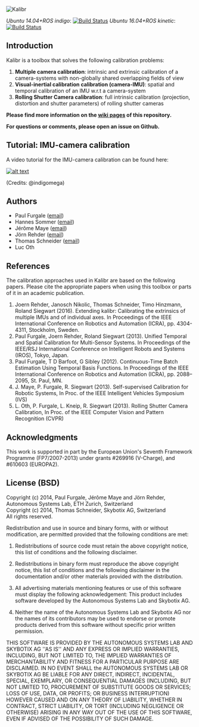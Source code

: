 ![Kalibr](https://raw.githubusercontent.com/wiki/ethz-asl/kalibr/images/kalibr_small.png)

*Ubuntu 14.04+ROS indigo*: [![Build Status](https://jenkins.asl.ethz.ch/buildStatus/icon?job=kalibr_weekly/label=ubuntu-trusty)](https://jenkins.asl.ethz.ch/job/kalibr_weekly/label=ubuntu-trusty/) *Ubuntu 16.04+ROS kinetic*: [![Build Status](https://jenkins.asl.ethz.ch/buildStatus/icon?job=kalibr_weekly/label=ubuntu-trusty)](https://jenkins.asl.ethz.ch/job/kalibr_weekly/label=ubuntu-xenial/)

## Introduction
Kalibr is a toolbox that solves the following calibration problems:

1. **Multiple camera calibration**: 
    intrinsic and extrinsic calibration of a camera-systems with non-globally shared overlapping fields of view
1. **Visual-inertial calibration calibration (camera-IMU)**:
    spatial and temporal calibration of an IMU w.r.t a camera-system
1. **Rolling Shutter Camera calibration**:
    full intrinsic calibration (projection, distortion and shutter parameters) of rolling shutter cameras


**Please find more information on the [wiki pages](https://github.com/ethz-asl/kalibr/wiki) of this repository.**

**For questions or comments, please open an issue on Github.**

## Tutorial: IMU-camera calibration
A video tutorial for the IMU-camera calibration can be found here:

[![alt text](https://user-images.githubusercontent.com/5337083/44033014-50208b8a-9f09-11e8-8e9a-d7d6d3c69d97.png)](https://m.youtube.com/watch?v=puNXsnrYWTY "imu cam calib")

(Credits: @indigomega)

## Authors
* Paul Furgale ([email](paul.furgale@mavt.ethz.ch))
* Hannes Sommer ([email](hannes.sommer@mavt.ethz.ch))
* Jérôme Maye ([email](jerome.maye@mavt.ethz.ch))
* Jörn Rehder ([email](joern.rehder@mavt.ethz.ch))
* Thomas Schneider ([email](schneith@ethz.ch))
* Luc Oth

## References
The calibration approaches used in Kalibr are based on the following papers. Please cite the appropriate papers when using this toolbox or parts of it in an academic publication.

1. <a name="joern1"></a>Joern Rehder, Janosch Nikolic, Thomas Schneider, Timo Hinzmann, Roland Siegwart (2016). Extending kalibr: Calibrating the extrinsics of multiple IMUs and of individual axes. In Proceedings of the IEEE International Conference on Robotics and Automation (ICRA), pp. 4304-4311, Stockholm, Sweden.
1. <a name="paul1"></a>Paul Furgale, Joern Rehder, Roland Siegwart (2013). Unified Temporal and Spatial Calibration for Multi-Sensor Systems. In Proceedings of the IEEE/RSJ International Conference on Intelligent Robots and Systems (IROS), Tokyo, Japan.
1. <a name="paul2"></a>Paul Furgale, T D Barfoot, G Sibley (2012). Continuous-Time Batch Estimation Using Temporal Basis Functions. In Proceedings of the IEEE International Conference on Robotics and Automation (ICRA), pp. 2088–2095, St. Paul, MN.
1. <a name="jmaye"></a> J. Maye, P. Furgale, R. Siegwart (2013). Self-supervised Calibration for Robotic Systems, In Proc. of the IEEE Intelligent Vehicles Symposium (IVS)
1. <a name="othlu"></a>L. Oth, P. Furgale, L. Kneip, R. Siegwart (2013). Rolling Shutter Camera Calibration, In Proc. of the IEEE Computer Vision and Pattern Recognition (CVPR)

## Acknowledgments
This work is supported in part by the European Union's Seventh Framework Programme (FP7/2007-2013) under grants #269916 (V-Charge), and #610603 (EUROPA2).

## License (BSD)
Copyright (c) 2014, Paul Furgale, Jérôme Maye and Jörn Rehder, Autonomous Systems Lab, ETH Zurich, Switzerland<br>
Copyright (c) 2014, Thomas Schneider, Skybotix AG, Switzerland<br>
All rights reserved.<br>

Redistribution and use in source and binary forms, with or without modification, are permitted provided that the following conditions are met:

1. Redistributions of source code must retain the above copyright notice, this list of conditions and the following disclaimer.

1. Redistributions in binary form must reproduce the above copyright notice, this list of conditions and the following disclaimer in the documentation and/or other materials provided with the distribution.

1. All advertising materials mentioning features or use of this software must display the following acknowledgement: This product includes software developed by the Autonomous Systems Lab and Skybotix AG.

1. Neither the name of the Autonomous Systems Lab and Skybotix AG nor the names of its contributors may be used to endorse or promote products derived from this software without specific prior written permission.

THIS SOFTWARE IS PROVIDED BY THE AUTONOMOUS SYSTEMS LAB AND SKYBOTIX AG ''AS IS'' AND ANY EXPRESS OR IMPLIED WARRANTIES, INCLUDING, BUT NOT LIMITED TO, THE IMPLIED WARRANTIES OF MERCHANTABILITY AND FITNESS FOR A PARTICULAR PURPOSE ARE DISCLAIMED. IN NO EVENT SHALL the AUTONOMOUS SYSTEMS LAB OR SKYBOTIX AG BE LIABLE FOR ANY DIRECT, INDIRECT, INCIDENTAL, SPECIAL, EXEMPLARY, OR CONSEQUENTIAL DAMAGES (INCLUDING, BUT NOT LIMITED TO, PROCUREMENT OF SUBSTITUTE GOODS OR SERVICES; LOSS OF USE, DATA, OR PROFITS; OR BUSINESS INTERRUPTION) HOWEVER CAUSED AND ON ANY THEORY OF LIABILITY, WHETHER IN CONTRACT, STRICT LIABILITY, OR TORT (INCLUDING NEGLIGENCE OR OTHERWISE) ARISING IN ANY WAY OUT OF THE USE OF THIS SOFTWARE, EVEN IF ADVISED OF THE POSSIBILITY OF SUCH DAMAGE.
